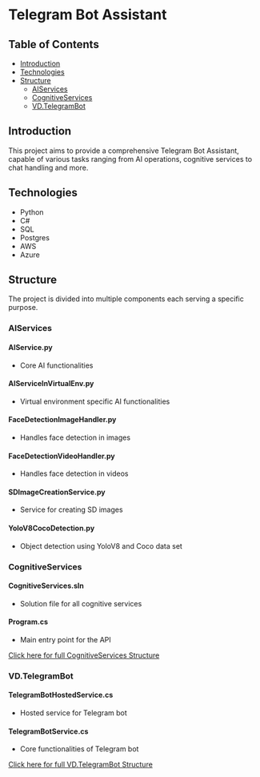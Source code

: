 # Telegram Bot Assistant

## Table of Contents

- [Introduction](#introduction)
- [Technologies](#technologies)
- [Structure](#structure)
    - [AIServices](#aiservices)
    - [CognitiveServices](#cognitiveservices)
    - [VD.TelegramBot](#vdtelegrambot)

## Introduction

This project aims to provide a comprehensive Telegram Bot Assistant, capable of various tasks ranging from AI operations, cognitive services to chat handling and more.

## Technologies

- Python
- C#
- SQL
- Postgres
- AWS
- Azure

## Structure

The project is divided into multiple components each serving a specific purpose.

### AIServices

#### AIService.py
- Core AI functionalities

#### AIServiceInVirtualEnv.py
- Virtual environment specific AI functionalities

#### FaceDetectionImageHandler.py
- Handles face detection in images

#### FaceDetectionVideoHandler.py
- Handles face detection in videos

#### SDImageCreationService.py
- Service for creating SD images

#### YoloV8CocoDetection.py
- Object detection using YoloV8 and Coco data set

### CognitiveServices

#### CognitiveServices.sln
- Solution file for all cognitive services

#### Program.cs
- Main entry point for the API

[Click here for full CognitiveServices Structure](CognitiveServices.md)

### VD.TelegramBot

#### TelegramBotHostedService.cs
- Hosted service for Telegram bot

#### TelegramBotService.cs
- Core functionalities of Telegram bot

[Click here for full VD.TelegramBot Structure](VD.TelegramBot.md)
